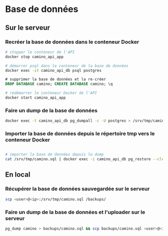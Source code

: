 # Base de données

## Sur le serveur

### Recréer la base de données dans le conteneur Docker

```sh
# stopper le conteneur de l'API
docker stop camino_api_app

# démarrer psql dans le conteneur de la base de données
docker exec -it camino_api_db psql postgres
```

```sql
# supprimer la base de données et la re-créer
DROP DATABASE camino; CREATE DATABASE camino; \q
```

```sh
# redémarrer le conteneur Docker de l'API
docker start camino_api_app
```

### Faire un dump de la base de données

```sh
docker exec -t camino_api_db pg_dumpall -c -U postgres > /srv/tmp/camino.sql
```

### Importer la base de données depuis le répertoire tmp vers le conteneur Docker

```sh

# importer la base de données depuis le dump
cat /srv/tmp/camino.sql | docker exec -i camino_api_db pg_restore --clean --if-exists --no-owner --no-privileges -d camino
```

## En local

### Récupérer la base de données sauvegardée sur le serveur

```sh
scp <user>@<ip>:/srv/tmp/camino.sql /backups/
```

### Faire un dump de la base de données et l'uploader sur le serveur

```bash
pg_dump camino > backups/camino.sql && scp backups/camino.sql <user>@<ip>:/srv/tmp/camino.sql
```

